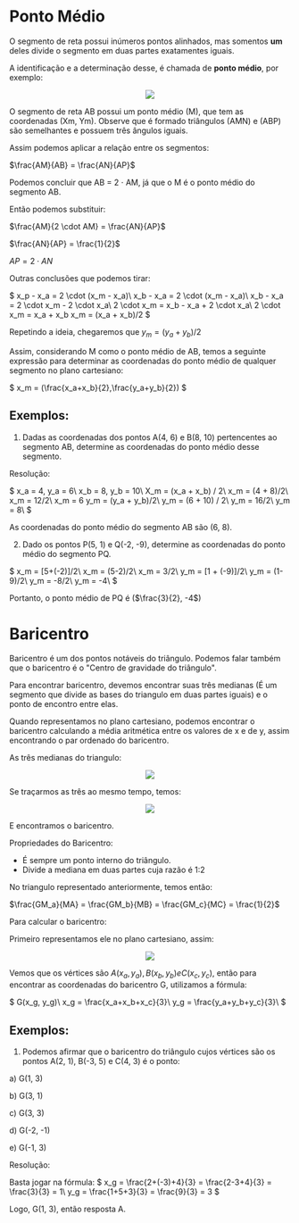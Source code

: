 # Ponto Médio

O segmento de reta possui inúmeros pontos alinhados, mas somentos **um** deles divide o segmento em duas partes exatamentes iguais.

A identificação e a determinação desse, é chamada de **ponto médio**, por exemplo:

<p align="center">
    <img src="https://s2.static.brasilescola.uol.com.br/img/2017/03/segmento-de-reta-com-ponto-medio.jpg"/>
</p>

O segmento de reta AB possui um ponto médio (M), que tem as coordenadas (Xm, Ym). Observe que é formado triângulos (AMN) e (ABP) são semelhantes e possuem três ângulos iguais.

Assim podemos aplicar a relação entre os segmentos:

$\frac{AM}{AB} = \frac{AN}{AP}$

Podemos concluir que AB = 2 $\cdot$ AM, já que o M é o ponto médio do segmento AB.

Então podemos substituir:

$\frac{AM}{2 \cdot AM} = \frac{AN}{AP}$

$\frac{AN}{AP} = \frac{1}{2}$

$AP = 2 \cdot AN$ 

Outras conclusões que podemos tirar:

$
x_p - x_a = 2 \cdot (x_m - x_a)\\
x_b - x_a = 2 \cdot (x_m - x_a)\\
x_b - x_a = 2 \cdot x_m - 2 \cdot x_a\\
2 \cdot x_m = x_b - x_a + 2 \cdot x_a\\
2 \cdot x_m = x_a + x_b
x_m = (x_a + x_b)/2
$

Repetindo a ideia, chegaremos que $y_m = (y_a + y_b)/2$

Assim, considerando M como o ponto médio de AB, temos a seguinte expressão para determinar as coordenadas do ponto médio de qualquer segmento no plano cartesiano:

$
x_m = (\frac{x_a+x_b}{2},\frac{y_a+y_b}{2})
$

## Exemplos:

1) Dadas as coordenadas dos pontos A(4, 6) e B(8, 10) pertencentes ao segmento AB, determine as coordenadas do ponto médio desse segmento.

Resolução:

$
x_a = 4, y_a = 6\\ 
x_b = 8, y_b = 10\\
X_m = (x_a + x_b) / 2\\
x_m = (4 + 8)/2\\
x_m = 12/2\\
x_m = 6
y_m = (y_a + y_b)/2\\
y_m = (6 + 10) / 2\\
y_m = 16/2\\
y_m = 8\\
$

As coordenadas do ponto médio do segmento AB são (6, 8).

2) Dado os pontos P(5, 1) e Q(-2, -9), determine as coordenadas do ponto médio do segmento PQ.

$
x_m = [5+(-2)]/2\\
x_m = (5-2)/2\\
x_m = 3/2\\
y_m = [1 + (-9)]/2\\
y_m = (1-9)/2\\
y_m = -8/2\\
y_m = -4\\
$

Portanto, o ponto médio de PQ é ($\frac{3}{2}, -4$)

# Baricentro

Baricentro é um dos pontos notáveis do triângulo. Podemos falar também que o baricentro é o "Centro de gravidade do triângulo". 

Para encontrar  baricentro, devemos encontrar suas três medianas (É um segmento que divide as bases do triangulo em duas partes iguais) e o ponto de encontro entre elas. 

Quando representamos no plano cartesiano, podemos encontrar o baricentro calculando a média aritmética entre os valores de x e de y, assim encontrando o par ordenado do baricentro.

As três medianas do triangulo:

<p align="center">
    <img src="https://s5.static.brasilescola.uol.com.br/be/2021/03/1-1-medianas.jpg"/>
</p>

Se traçarmos as três ao mesmo tempo, temos:

<p align="center">
    <img src="https://s4.static.brasilescola.uol.com.br/be/2021/03/2-baricentro.jpg"/>
</p>

E encontramos o baricentro.

Propriedades do Baricentro:
- É sempre um ponto interno do triângulo.
- Divide a mediana em duas partes cuja razão é 1:2

No triangulo representado anteriormente, temos então:

$\frac{GM_a}{MA} = \frac{GM_b}{MB} = \frac{GM_c}{MC} = \frac{1}{2}$

Para calcular o baricentro:

Primeiro representamos ele no plano cartesiano, assim:

<p align="center">
    <img src="https://s4.static.brasilescola.uol.com.br/be/2021/03/triangulo-no-plano-cartesiano.jpg"/>
</p>

Vemos que os vértices são $A(x_a, y_a), B(x_b, y_b) e C(x_c, y_c)$, então para encontrar as coordenadas do baricentro G, utilizamos a fórmula:

$
G(x_g, y_g)\\
x_g = \frac{x_a+x_b+x_c}{3}\\
y_g = \frac{y_a+y_b+y_c}{3}\\
$

## Exemplos:

1) Podemos afirmar que o baricentro do triângulo cujos vértices são os pontos A(2, 1), B(-3, 5) e C(4, 3) é o ponto:

a) G(1, 3)

b) G(3, 1)

c) G(3, 3)

d) G(-2, -1)

e) G(-1, 3)

Resolução:

Basta jogar na fórmula:
$
x_g = \frac{2+(-3)+4}{3} = \frac{2-3+4}{3} = \frac{3}{3} = 1\\
y_g = \frac{1+5+3}{3} = \frac{9}{3} = 3
$

Logo, G(1, 3), então resposta A.

